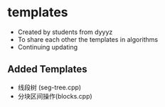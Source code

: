 # templates

- Created by students from dyyyz
- To share each other the templates in algorithms
- Continuing updating

## Added Templates
- 线段树 (seg-tree.cpp)
- 分块区间操作(blocks.cpp)
